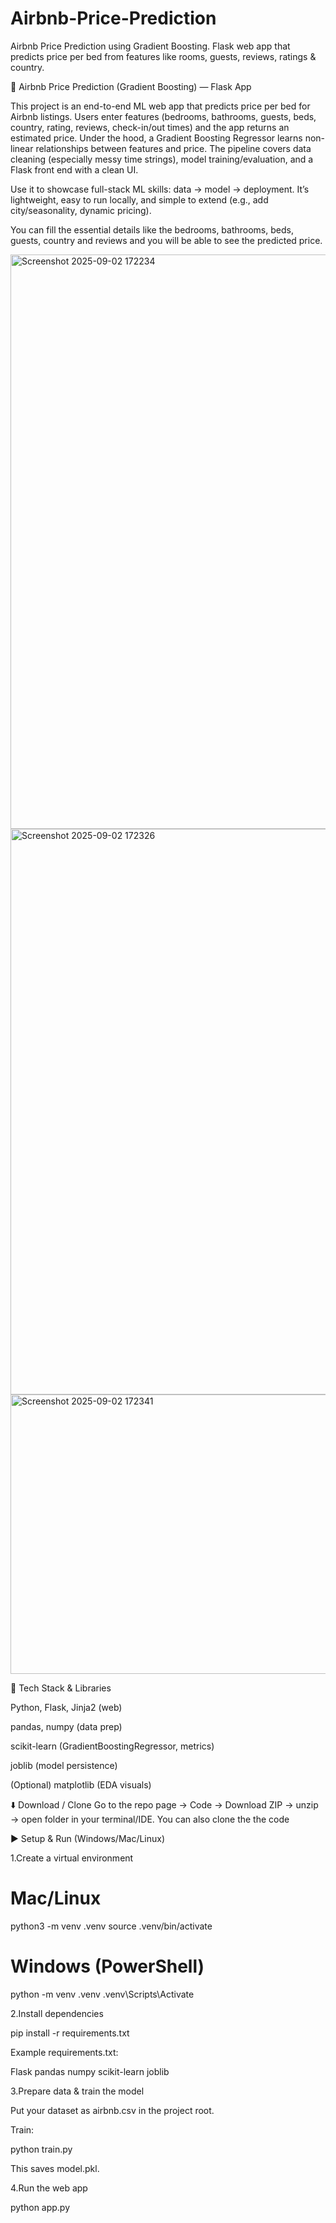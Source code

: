 # Airbnb-Price-Prediction
Airbnb Price Prediction using Gradient Boosting. Flask web app that predicts price per bed from features like rooms, guests, reviews, ratings &amp; country.

🏡 Airbnb Price Prediction (Gradient Boosting) — Flask App

This project is an end-to-end ML web app that predicts price per bed for Airbnb listings. Users enter features (bedrooms, bathrooms, guests, beds, country, rating, reviews, check-in/out times) and the app returns an estimated price.
Under the hood, a Gradient Boosting Regressor learns non-linear relationships between features and price. The pipeline covers data cleaning (especially messy time strings), model training/evaluation, and a Flask front end with a clean UI.

Use it to showcase full-stack ML skills: data → model → deployment. It’s lightweight, easy to run locally, and simple to extend (e.g., add city/seasonality, dynamic pricing).

You can fill the essential details like the bedrooms, bathrooms, beds, guests, country and reviews and you will be able to see the predicted price.


<img width="1896" height="919" alt="Screenshot 2025-09-02 172234" src="https://github.com/user-attachments/assets/4c3a6526-a7e0-4e82-8fc3-61e627d85c2a" />


<img width="1892" height="905" alt="Screenshot 2025-09-02 172326" src="https://github.com/user-attachments/assets/03d3ad2c-4db0-49b7-81ad-05ca99f9c79d" />


<img width="1919" height="447" alt="Screenshot 2025-09-02 172341" src="https://github.com/user-attachments/assets/7a9d3131-136d-467f-8f8f-d7092c224dfb" />



🔧 Tech Stack & Libraries

Python, Flask, Jinja2 (web)

pandas, numpy (data prep)

scikit-learn (GradientBoostingRegressor, metrics)

joblib (model persistence)

(Optional) matplotlib (EDA visuals)



⬇️ Download / Clone
Go to the repo page → Code → Download ZIP → unzip → open folder in your terminal/IDE.
You can also clone the the code

▶️ Setup & Run (Windows/Mac/Linux)

1.Create a virtual environment

# Mac/Linux
python3 -m venv .venv
source .venv/bin/activate

# Windows (PowerShell)
python -m venv .venv
.venv\Scripts\Activate

2.Install dependencies

pip install -r requirements.txt


Example requirements.txt:

Flask
pandas
numpy
scikit-learn
joblib

3.Prepare data & train the model

Put your dataset as airbnb.csv in the project root.

Train:

python train.py


This saves model.pkl.

4.Run the web app

python app.py

